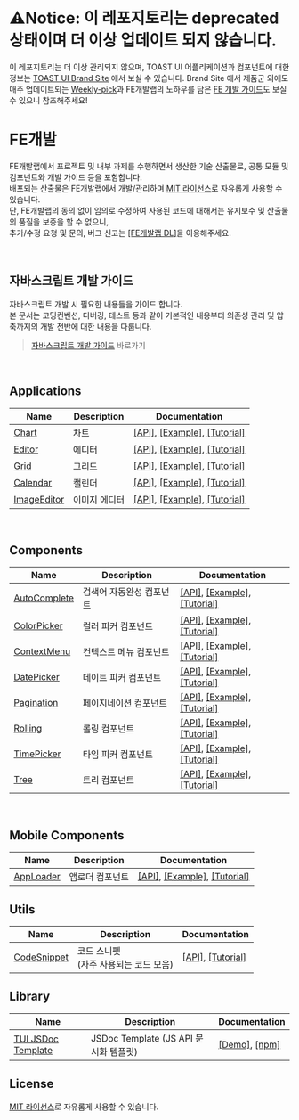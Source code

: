 # ⚠️Notice: 이 레포지토리는 deprecated 상태이며 더 이상 업데이트 되지 않습니다.

이 레포지토리는 더 이상 관리되지 않으며, TOAST UI 어플리케이션과 컴포넌트에 대한 정보는 [TOAST UI Brand Site](https://ui.toast.com) 에서 보실 수 있습니다. Brand Site 에서 제품군 외에도 매주 업데이트되는 [Weekly-pick](https://ui.toast.com/weekly-pick/ko/)과 FE개발랩의 노하우를 담은 [FE 개발 가이드](https://ui.toast.com/fe-guide/ko/)도 보실 수 있으니 참조해주세요!

FE개발
======================
FE개발랩에서 프로젝트 및 내부 과제를 수행하면서 생산한 기술 산출물로, 공통 모듈 및 컴포넌트와 개발 가이드 등을 포함합니다.<br>
배포되는 산출물은 FE개발랩에서 개발/관리하며 [MIT 라이선스](LICENSE)로 자유롭게 사용할 수 있습니다.<br>
단, FE개발랩의 동의 없이 임의로 수정하여 사용된 코드에 대해서는 유지보수 및 산출물의 품질을 보증을 할 수 없으니,<br>
추가/수정 요청 및 문의, 버그 신고는 [[FE개발랩 DL]](mailto:dl_javascript@nhn.com)을 이용해주세요.<br>

<br>

## 자바스크립트 개발 가이드

자바스크립트 개발 시 필요한 내용들을 가이드 합니다.<br>
본 문서는 코딩컨벤션, 디버깅, 테스트 등과 같이 기본적인 내용부터 의존성 관리 및 압축까지의 개발 전반에 대한 내용을 다룹니다.

> [자바스크립트 개발 가이드](https://github.com/nhn/fe.javascript/wiki) 바로가기

<br>

## Applications

|Name|Description|Documentation|
| ---- | ---- | ---- |
|[Chart](https://github.com/nhn/tui.chart)|차트|[[API]](https://nhn.github.io/tui.chart/latest/), [[Example]](https://nhn.github.io/tui.chart/latest/tutorial-example01-01-bar-chart-basic), [[Tutorial]](https://github.com/nhn/tui.chart/blob/master/docs/wiki/getting-started.md)|
|[Editor](https://github.com/nhn/tui.editor)|에디터|[[API]](https://nhn.github.io/tui.editor/latest/), [[Example]](https://nhn.github.io/tui.editor/latest/tutorial-example01-editor-basic), [[Tutorial]](https://github.com/nhn/tui.editor/blob/master/docs/getting-started.md)|
|[Grid](https://github.com/nhn/tui.grid)|그리드|[[API]](https://nhn.github.io/tui.grid/latest/), [[Example]](https://nhn.github.io/tui.grid/latest/tutorial-example01-basic), [[Tutorial]](https://github.com/nhn/tui.grid/blob/master/docs/getting-started.md)|
|[Calendar](https://github.com/nhn/tui.calendar)|캘린더|[[API]](https://nhn.github.io/tui.calendar/latest/), [[Example]](https://nhn.github.io/tui.calendar/latest/tutorial-example00-basic), [[Tutorial]](https://github.com/nhn/tui.calendar/blob/master/docs/getting-started.md)|
|[ImageEditor](https://ui.toast.com/tui-image-editor/)|이미지 에디터|[[API]](http://nhn.github.io/tui.image-editor/latest/), [[Example]](http://nhn.github.io/tui.image-editor/latest/tutorial-example01-includeUi.html), [[Tutorial]](https://github.com/nhn/tui.image-editor/blob/master/docs/Basic-Tutorial.md)|
 
<br>

## Components

|Name|Description|Documentation|
| ---- | ---- | ---- |
|[AutoComplete](https://github.com/nhn/tui.auto-complete)|검색어 자동완성 컴포넌트|[[API]](http://nhn.github.io/tui.auto-complete/latest/), [[Example]](http://nhn.github.io/tui.auto-complete/latest/tutorial-example01-basic), [[Tutorial]](https://github.com/nhn/tui.auto-complete/wiki)|
|[ColorPicker](https://github.com/nhn/tui.color-picker)|컬러 피커 컴포넌트|[[API]](http://nhn.github.io/tui.color-picker/latest/), [[Example]](http://nhn.github.io/tui.color-picker/latest/tutorial-example01-basic), [[Tutorial]](https://github.com/nhn/tui.color-picker/wiki/Installation)|
|[ContextMenu](https://github.com/nhn/tui.context-menu)|컨텍스트 메뉴 컴포넌트|[[API]](http://nhn.github.io/tui.context-menu/latest/), [[Example]](http://nhn.github.io/tui.context-menu/latest/tutorial-example01-basic), [[Tutorial]](https://github.com/nhn/tui.context-menu/wiki/English-Version)|
|[DatePicker](https://github.com/nhn/tui.date-picker)|데이트 피커 컴포넌트|[[API]](http://nhn.github.io/tui.date-picker/latest/), [[Example]](https://nhn.github.io/tui.date-picker/latest/tutorial-example01-basic), [[Tutorial]](https://github.com/nhn/tui.date-picker/wiki/Getting-Started)|
|[Pagination](https://github.com/nhn/tui.pagination/)|페이지네이션 컴포넌트|[[API]](https://nhn.github.io/tui.pagination/latest/), [[Example]](https://nhn.github.io/tui.pagination/latest/tutorial-example01-basic), [[Tutorial]](https://github.com/nhn/tui.pagination/wiki/Getting-Started)|
|[Rolling](https://github.com/nhn/tui.rolling)|롤링 컴포넌트|[[API]](http://nhn.github.io/tui.rolling/latest/), [[Example]](http://nhn.github.io/tui.rolling/latest/tutorial-example01-basic), [[Tutorial]](https://github.com/nhn/tui.rolling/wiki/English-Version)|
|[TimePicker](https://github.com/nhn/tui.time-picker)|타임 피커 컴포넌트|[[API]](https://nhn.github.io/tui.time-picker/latest/), [[Example]](https://nhn.github.io/tui.time-picker/latest/tutorial-example01-basic), [[Tutorial]](https://github.com/nhn/tui.time-picker/wiki/Getting-Started)|
|[Tree](https://github.com/nhn/tui.tree)|트리 컴포넌트|[[API]](http://nhn.github.io/tui.tree/latest/), [[Example]](https://nhn.github.io/tui.tree/latest/tutorial-example01-basic), [[Tutorial]](https://github.com/nhn/tui.tree/wiki/Tutorial)|

<br>

## Mobile Components

|Name|Description|Documentation|
| ---- | ---- | ---- |
|[AppLoader](https://github.com/nhn/tui.app-loader)|앱로더 컴포넌트|[[API]](http://nhn.github.io/tui.app-loader/latest/), [[Example]](http://nhn.github.io/tui.app-loader/latest/tutorial-example01-basic), [[Tutorial]](https://github.com/nhn/tui.app-loader/wiki/TUI-AppLoader-2.0.0-Migration-Guide)|

## Utils

|Name|Description|Documentation|
| ---- | ---- | ---- |
|[CodeSnippet](https://github.com/nhn/tui.code-snippet/)|코드 스니펫<br>(자주 사용되는 코드 모음)|[[API]](https://nhn.github.io/tui.code-snippet/latest/), [[Tutorial]](https://github.com/nhn/tui.code-snippet/blob/master/docs/getting-started.md)|

## Library

|Name|Description| Documentation |
| ---- | ---- | ---- |
|[TUI JSDoc Template](https://github.com/nhn/tui.jsdoc-template)|JSDoc Template (JS API 문서화 템플릿) | [[Demo]](https://nhn.github.io/tui.jsdoc-template/latest/), [[npm]](https://www.npmjs.com/package/tui-jsdoc-template)|

## License

[MIT 라이선스](LICENSE)로 자유롭게 사용할 수 있습니다.
